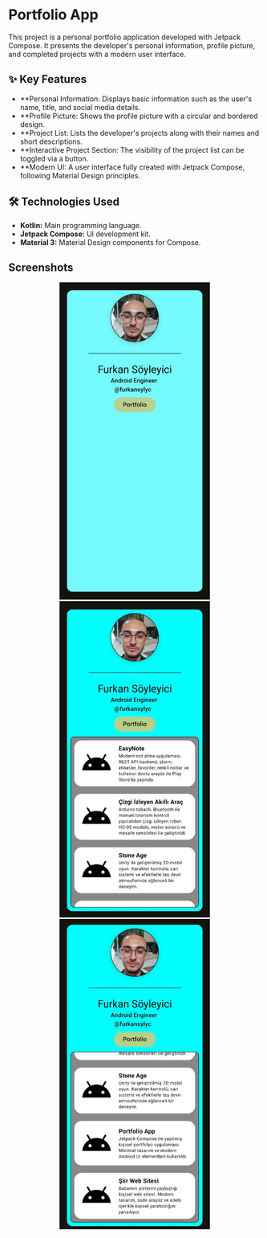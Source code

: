 # Portfolio App

This project is a personal portfolio application developed with Jetpack Compose. It presents the developer's personal information, profile picture, and completed projects with a modern user interface.

## ✨ Key Features

*   **Personal Information: Displays basic information such as the user's name, title, and social media details.
*   **Profile Picture: Shows the profile picture with a circular and bordered design.
*   **Project List: Lists the developer's projects along with their names and short descriptions.
*   **Interactive Project Section: The visibility of the project list can be toggled via a button.
*   **Modern UI: A user interface fully created with Jetpack Compose, following Material Design principles.

## 🛠️ Technologies Used

*   **Kotlin:** Main programming language.
*   **Jetpack Compose:** UI development kit.
*   **Material 3:** Material Design components for Compose.

## Screenshots

<div align="center">
  <img src="images/photo1.jpg" width="300">
  <img src="images/photo2.jpg" width="300">
  <img src="images/photo3.jpg" width="300">
</div>



